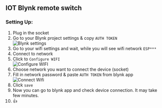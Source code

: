 ## IOT Blynk remote switch

### Setting Up:
1. Plug in the socket
2. Go to your Blynk project settings & copy `AUTH TOKEN`  
![Blynk settings](https://raw.githubusercontent.com/dasperg/iot-blynk-remote-switch/master/docs/blynk-settings.png)
3. Go to your wifi settings and wait, while you will see wifi network `ESP***`
4. Connect to network
5. Click to `Configure WIFI`  
![Configure WIFI](https://raw.githubusercontent.com/dasperg/iot-blynk-remote-switch/master/docs/configure-wifi.png)
6. Choose network you want to connect the device (socket)
7. Fill in network password & paste `AUTH TOKEN` from blynk app  
![Connect Wifi](https://raw.githubusercontent.com/dasperg/iot-blynk-remote-switch/master/docs/connect-wifi.png)
8. Click `save`
9. Now you can go to blynk app and check device connection. It may take few minutes.
10. :+1:
